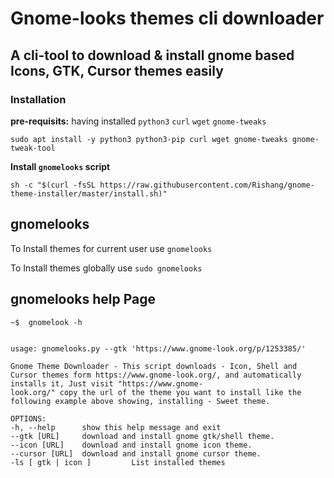 # Gnome-looks themes cli downloader

## A cli-tool to download & install gnome based Icons, GTK, Cursor themes easily

### Installation

**pre-requisits:** having installed `python3` `curl` `wget` `gnome-tweaks`

    sudo apt install -y python3 python3-pip curl wget gnome-tweaks gnome-tweak-tool

**Install `gnomelooks` script**

    sh -c "$(curl -fsSL https://raw.githubusercontent.com/Rishang/gnome-theme-installer/master/install.sh)"

## gnomelooks

To Install themes for current user use `gnomelooks`

To Install themes globally use `sudo gnomelooks`

## gnomelooks help Page

    ~$  gnomelook -h


    usage: gnomelooks.py --gtk 'https://www.gnome-look.org/p/1253385/'

    Gnome Theme Downloader - This script downloads - Icon, Shell and Cursor themes form https://www.gnome-look.org/, and automatically installs it, Just visit "https://www.gnome-
    look.org/" copy the url of the theme you want to install like the following example above showing, installing - Sweet theme.

    OPTIONS:
    -h, --help      show this help message and exit
    --gtk [URL]     download and install gnome gtk/shell theme.
    --icon [URL]    download and install gnome icon theme.
    --cursor [URL]  download and install gnome cursor theme.
    -ls [ gtk | icon ]         List installed themes

